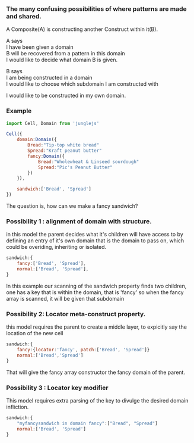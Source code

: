 ### The many confusing possibilities of where patterns are made and shared.

A Composite\(A\) is constructing another Construct within it\(B\).

A says  
  I have been given a domain  
  B will be recovered from a pattern in this domain  
  I would like to decide what domain B is given.

B says  
  I am being constructed in a domain  
  I would like to choose which subdomain I am constructed with

I would like to be constructed in my own domain.



### Example

```js
import Cell, Domain from 'junglejs'

Cell({
    domain:Domain({
        Bread:"Tip-top white bread"
        Spread:"Kraft peanut butter"
        fancy:Domain({
            Bread:"Wholewheat & Linseed sourdough"
            Spread:"Pic's Peanut Butter"
        })
    }),

    sandwich:['Bread', 'Spread']  
})
```

The question is, how can we make a fancy sandwich?

### Possibility 1 : alignment of domain with structure.

in this model the parent decides what it's children will have access to by defining an entry of it's own domain that is the domain to pass on, which could be overiding, inheriting or isolated.

```js
sandwich:{
    fancy:['Bread', 'Spread'],
    normal:['Bread', 'Spread'],
}
```

In this example our scanning of the sandwich property finds two children, one has a key that is within the domain, that is 'fancy' so when the fancy array is scanned, it will be given that subdomain

### Possibility 2: Locator meta-construct property.

this model requires the parent to create a middle layer, to expicitly say the location of the new cell

```js
sandwich:{
    fancy:{locator:'fancy', patch:['Bread', 'Spread']}
    normal:['Bread','Spread']
}
```

That will give the fancy array constructor the fancy domain of the parent.



### Possibility 3 : Locator key modifier

This model requires extra parsing of the key to divulge the desired domain infliction. 

```js
sandwich:{
    "myfancysandwich in domain fancy":["Bread", "Spread"]
    normal:['Bread', 'Spread']
}
```



